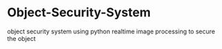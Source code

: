 # Object-Security-System
object security system using python realtime image processing  to secure the object
